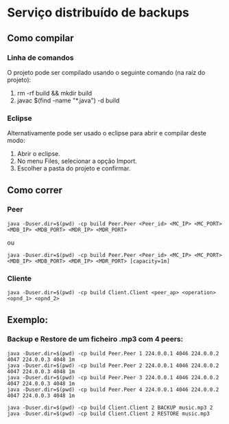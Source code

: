 # Serviço distribuído de backups

## Como compilar

### Linha de comandos
O projeto pode ser compilado usando o seguinte comando (na raíz do projeto):
1. rm -rf build && mkdir build
2. javac $(find -name "*.java") -d build
 
### Eclipse
Alternativamente pode ser usado o eclipse para abrir e compilar deste modo:
1. Abrir o eclipse.
2. No menu Files, selecionar a opção Import.
3. Escolher a pasta do projeto e confirmar.


## Como correr

### Peer

```java -Duser.dir=$(pwd) -cp build Peer.Peer <Peer_id> <MC_IP> <MC_PORT> <MDB_IP> <MDB_PORT> <MDR_IP> <MDR_PORT>```

ou 

```java -Duser.dir=$(pwd) -cp build Peer.Peer <Peer_id> <MC_IP> <MC_PORT> <MDB_IP> <MDB_PORT> <MDR_IP> <MDR_PORT> [capacity=1m]```

### Cliente
```java -Duser.dir=$(pwd) -cp build Client.Client <peer_ap> <operation> <opnd_1> <opnd_2>```


## Exemplo:
### Backup e Restore de um ficheiro .mp3 com 4 peers:
	java -Duser.dir=$(pwd) -cp build Peer.Peer 1 224.0.0.1 4046 224.0.0.2 4047 224.0.0.3 4048 1m
	java -Duser.dir=$(pwd) -cp build Peer.Peer 2 224.0.0.1 4046 224.0.0.2 4047 224.0.0.3 4048 1m
	java -Duser.dir=$(pwd) -cp build Peer.Peer 3 224.0.0.1 4046 224.0.0.2 4047 224.0.0.3 4048 1m
	java -Duser.dir=$(pwd) -cp build Peer.Peer 4 224.0.0.1 4046 224.0.0.2 4047 224.0.0.3 4048 1m

	java -Duser.dir=$(pwd) -cp build Client.Client 2 BACKUP music.mp3 2
	java -Duser.dir=$(pwd) -cp build Client.Client 2 RESTORE music.mp3




